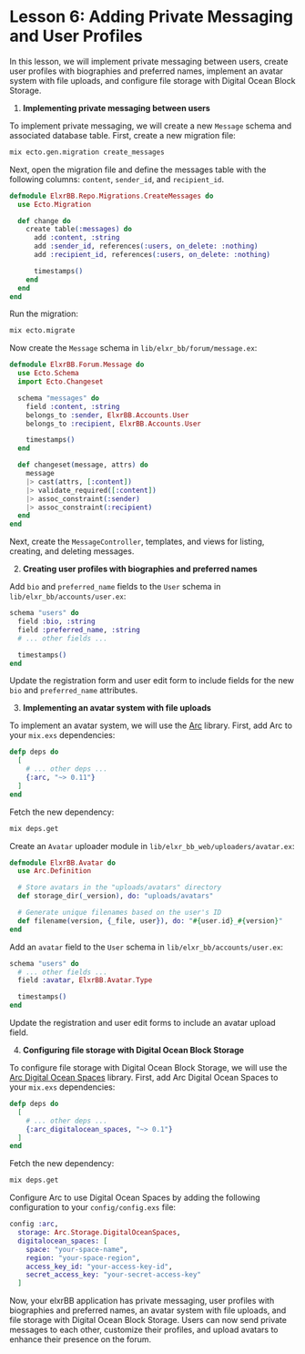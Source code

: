 # Lesson 6: Adding Private Messaging and User Profiles

In this lesson, we will implement private messaging between users, create user profiles with biographies and preferred names, implement an avatar system with file uploads, and configure file storage with Digital Ocean Block Storage.

1. **Implementing private messaging between users**

To implement private messaging, we will create a new `Message` schema and associated database table. First, create a new migration file:

```sh
mix ecto.gen.migration create_messages
```

Next, open the migration file and define the messages table with the following columns: `content`, `sender_id`, and `recipient_id`.

```elixir
defmodule ElxrBB.Repo.Migrations.CreateMessages do
  use Ecto.Migration

  def change do
    create table(:messages) do
      add :content, :string
      add :sender_id, references(:users, on_delete: :nothing)
      add :recipient_id, references(:users, on_delete: :nothing)

      timestamps()
    end
  end
end
```

Run the migration:

```sh
mix ecto.migrate
```

Now create the `Message` schema in `lib/elxr_bb/forum/message.ex`:

```elixir
defmodule ElxrBB.Forum.Message do
  use Ecto.Schema
  import Ecto.Changeset

  schema "messages" do
    field :content, :string
    belongs_to :sender, ElxrBB.Accounts.User
    belongs_to :recipient, ElxrBB.Accounts.User

    timestamps()
  end

  def changeset(message, attrs) do
    message
    |> cast(attrs, [:content])
    |> validate_required([:content])
    |> assoc_constraint(:sender)
    |> assoc_constraint(:recipient)
  end
end
```

Next, create the `MessageController`, templates, and views for listing, creating, and deleting messages.

2. **Creating user profiles with biographies and preferred names**

Add `bio` and `preferred_name` fields to the `User` schema in `lib/elxr_bb/accounts/user.ex`:

```elixir
schema "users" do
  field :bio, :string
  field :preferred_name, :string
  # ... other fields ...

  timestamps()
end
```

Update the registration form and user edit form to include fields for the new `bio` and `preferred_name` attributes.

3. **Implementing an avatar system with file uploads**

To implement an avatar system, we will use the [Arc](https://github.com/stavro/arc) library. First, add Arc to your `mix.exs` dependencies:

```elixir
defp deps do
  [
    # ... other deps ...
    {:arc, "~> 0.11"}
  ]
end
```

Fetch the new dependency:

```sh
mix deps.get
```

Create an `Avatar` uploader module in `lib/elxr_bb_web/uploaders/avatar.ex`:

```elixir
defmodule ElxrBB.Avatar do
  use Arc.Definition

  # Store avatars in the "uploads/avatars" directory
  def storage_dir(_version), do: "uploads/avatars"

  # Generate unique filenames based on the user's ID
  def filename(version, {_file, user}), do: "#{user.id}_#{version}"
end
```

Add an `avatar` field to the `User` schema in `lib/elxr_bb/accounts/user.ex`:

```elixir
schema "users" do
  # ... other fields ...
  field :avatar, ElxrBB.Avatar.Type

  timestamps()
end
```

Update the registration and user edit forms to include an avatar upload field.

4. **Configuring file storage with Digital Ocean Block Storage**

To configure file storage with Digital Ocean Block Storage, we will use the [Arc Digital Ocean Spaces](https://github.com/stavro/arc_digitalocean_spaces) library. First, add Arc Digital Ocean Spaces to your `mix.exs` dependencies:

```elixir
defp deps do
  [
    # ... other deps ...
    {:arc_digitalocean_spaces, "~> 0.1"}
  ]
end
```

Fetch the new dependency:

```sh
mix deps.get
```

Configure Arc to use Digital Ocean Spaces by adding the following configuration to your `config/config.exs` file:

```elixir
config :arc,
  storage: Arc.Storage.DigitalOceanSpaces,
  digitalocean_spaces: [
    space: "your-space-name",
    region: "your-space-region",
    access_key_id: "your-access-key-id",
    secret_access_key: "your-secret-access-key"
  ]
```

Now, your elxrBB application has private messaging, user profiles with biographies and preferred names, an avatar system with file uploads, and file storage with Digital Ocean Block Storage. Users can now send private messages to each other, customize their profiles, and upload avatars to enhance their presence on the forum.
